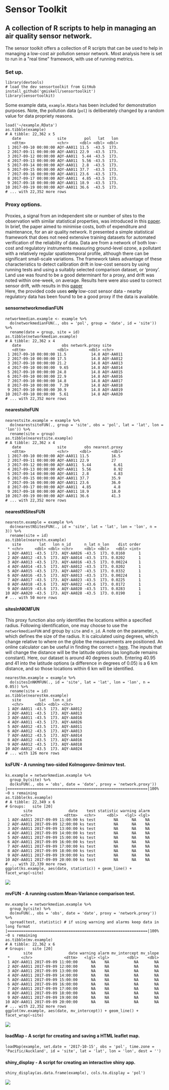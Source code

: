 # Sensor Toolkit
## A collection of R scripts to help in managing an air quality sensor network.

The sensor toolkit offers a collection of R scripts that can be used to help in managing a low-cost air pollution sensor network. Most analysis here is set to run in a "real time" framework, with use of running metrics.

### Set up.
    
    library(devtools)
    # load the dev sensortoolkit from GitHub
    install_github('gmiskell/sensortoolkit')
    library(sensortoolkit)
    
Some example data, `example.RData` has been included for demonstration purposes. Note, the pollution data (`pol`) is deliberately changed by a random value for data propriety reasons.

    load('~/example.RData')   
    as.tibble(example)
    # A tibble: 22,362 x 5
       date                site        pol   lat   lon
       <dttm>              <chr>     <dbl> <dbl> <dbl>
     1 2017-09-10 00:00:00 AQY-AA011 11.5  -43.5  173.
     2 2017-09-11 00:00:00 AQY-AA011 22.9  -43.5  173.
     3 2017-09-12 00:00:00 AQY-AA011  5.44 -43.5  173.
     4 2017-09-13 00:00:00 AQY-AA011  5.56 -43.5  173.
     5 2017-09-14 00:00:00 AQY-AA011  2.8  -43.5  173.
     6 2017-09-15 00:00:00 AQY-AA011 37.7  -43.5  173.
     7 2017-09-16 00:00:00 AQY-AA011 23.6  -43.5  173.
     8 2017-09-17 00:00:00 AQY-AA011  4.85 -43.5  173.
     9 2017-09-18 00:00:00 AQY-AA011 18.9  -43.5  173.
    10 2017-09-19 00:00:00 AQY-AA011 36.6  -43.5  173.
    # ... with 22,352 more rows
   
### Proxy options.
Proxies, a signal from an independent site or number of sites to the observation with similar statistical properties, was introduced in this [paper](https://www.researchgate.net/publication/286479082_Data_Verification_Tools_for_Minimizing_Management_Costs_of_Dense_Air-Quality_Monitoring_Networks). In brief, the paper aimed to minimise costs, both of expenditure and maintenance, for an air quality network. It presented a simple statistical framework that does not need extensive training datasets for automated verification of the reliability of data. Data are from a network of both low-cost and regulatory instruments measuring ground-level ozone, a pollutant with a relatively regular spatiotemporal profile, although there can be significant small-scale variations. The framework takes advantage of these characteristics to detect calibration drift in low-cost sensors by using running tests and using a suitably selected comparison dataset, or ‘proxy’. Land use was found to be a good determinant for a proxy, and drift was noted within one-week, on average. Results here were also used to correct sensor drift, with results in this [paper](https://www.researchgate.net/publication/323595039_Solution_to_the_Problem_of_Calibration_of_Low-Cost_Air_Quality_Measurement_Sensors_in_Networks) <br> 
Here, the provided code uses **only** low-cost sensor data - nearby regulatory data has been found to be a good proxy if the data is available.

#### sensornetworkmedianFUN

    networkmedian.example <- example %>%
      do(networkmedianFUN(., obs = 'pol', group = 'date', id = 'site')) %>%
      rename(date = group, site = id)
    as.tibble(networkmedian.example)
    # A tibble: 22,362 x 4
       date                  obs network.proxy site     
       <dttm>              <dbl>         <dbl> <chr>    
     1 2017-09-10 00:00:00 11.5           14.8 AQY-AA011
     2 2017-09-10 00:00:00 17.5           14.8 AQY-AA012
     3 2017-09-10 00:00:00 21.2           14.8 AQY-AA013
     4 2017-09-10 00:00:00  9.65          14.8 AQY-AA014
     5 2017-09-10 00:00:00 24.8           14.8 AQY-AA015
     6 2017-09-10 00:00:00 22.9           14.8 AQY-AA016
     7 2017-09-10 00:00:00 14.8           14.8 AQY-AA017
     8 2017-09-10 00:00:00  7.39          14.8 AQY-AA018
     9 2017-09-10 00:00:00 30.9           14.8 AQY-AA019
    10 2017-09-10 00:00:00  5.61          14.8 AQY-AA020
    # ... with 22,352 more rows

#### nearestsiteFUN

    nearestsite.example = example %>% 
      do(nearestsiteFUN(., group = 'site', obs = 'pol', lat = 'lat', lon = 'lon')) %>% 
      rename(site = group)
    as.tibble(nearestsite.example)
    # A tibble: 22,362 x 4
       date                site        obs nearest.proxy
       <dttm>              <chr>     <dbl>         <dbl>
     1 2017-09-10 00:00:00 AQY-AA011 11.5          16.5 
     2 2017-09-11 00:00:00 AQY-AA011 22.9          27   
     3 2017-09-12 00:00:00 AQY-AA011  5.44          6.61
     4 2017-09-13 00:00:00 AQY-AA011  5.56          8.92
     5 2017-09-14 00:00:00 AQY-AA011  2.8           4.83
     6 2017-09-15 00:00:00 AQY-AA011 37.7          35.9 
     7 2017-09-16 00:00:00 AQY-AA011 23.6          36.0 
     8 2017-09-17 00:00:00 AQY-AA011  4.85          4.8 
     9 2017-09-18 00:00:00 AQY-AA011 18.9          18.0 
    10 2017-09-19 00:00:00 AQY-AA011 36.6          41.3 
    # ... with 22,352 more rows

#### nearestNSitesFUN

    nearestn.example = example %>% 
      do(nearestNSitesFUN(., id = 'site', lat = 'lat', lon = 'lon', n = 3)) %>%
      rename(site = id)
    as.tibble(nearestn.example)
       site        lat   lon n_id      n_lat n_lon    dist order
     * <chr>     <dbl> <dbl> <chr>     <dbl> <dbl>   <dbl> <int>
     1 AQY-AA011 -43.5  173. AQY-AA026 -43.5  173. 0.0160      1
     2 AQY-AA012 -43.5  173. AQY-AA014 -43.5  173. 0.0202      1
     3 AQY-AA013 -43.5  173. AQY-AA016 -43.5  173. 0.00224     1
     4 AQY-AA014 -43.5  173. AQY-AA012 -43.5  173. 0.0202      1
     5 AQY-AA015 -43.5  173. AQY-AA027 -43.5  173. 0.0332      1
     6 AQY-AA016 -43.5  173. AQY-AA013 -43.5  173. 0.00224     1
     7 AQY-AA017 -43.5  173. AQY-AA023 -43.5  173. 0.0225      1
     8 AQY-AA018 -43.6  173. AQY-AA022 -43.6  173. 0.0172      1
     9 AQY-AA019 -43.6  173. AQY-AA020 -43.5  173. 0.0283      1
    10 AQY-AA020 -43.5  173. AQY-AA028 -43.5  173. 0.0190      1
    # ... with 50 more rows
  
#### sitesInNKMFUN
This proxy function also only identifies the locations within a specified radius. Following identification, one may choose to use the `networkmedianFUN` and group by `site` and `n_id`. A note on the parameter, `n`, which defines the size of the radius. It is calculated using degrees, which change relative to where on the globe the measurements are positioned. An online calculator can be useful in finding the correct `n` [here](https://www.nhc.noaa.gov/gccalc.shtml). The inputs that will change the distance will be the latitude options (as longitude remains constant). Here, our dataset is around 40 degrees south. Entering 40.95 and 41 into the latitude options (a difference in degrees of 0.05) is a 6 km distance, and so those locations within 6 km will be identified.

    nearestkm.example = example %>% 
      do(sitesInNKMFUN(., id = 'site', lat = 'lat', lon = 'lon', n = 0.05)) %>%
      rename(site = id)
    as.tibble(nearestkm.example)
       site        lat   lon n_id     
       <chr>     <dbl> <dbl> <chr>    
     1 AQY-AA011 -43.5  173. AQY-AA012
     2 AQY-AA011 -43.5  173. AQY-AA013
     3 AQY-AA011 -43.5  173. AQY-AA016
     4 AQY-AA011 -43.5  173. AQY-AA026
     5 AQY-AA012 -43.5  173. AQY-AA011
     6 AQY-AA012 -43.5  173. AQY-AA013
     7 AQY-AA012 -43.5  173. AQY-AA014
     8 AQY-AA012 -43.5  173. AQY-AA016
     9 AQY-AA012 -43.5  173. AQY-AA018
    10 AQY-AA012 -43.5  173. AQY-AA024
    # ... with 126 more rows

#### ksFUN - A running two-sided Kolmogorov-Smirnov test.

    ks.example = networkmedian.example %>% 
      group_by(site) %>% 
      do(ksFUN(., obs = 'obs', date = 'date', proxy = 'network.proxy'))
    |==============================================================|100% ~0 s remaining     
    as.tibble(ks.example)
    # A tibble: 22,349 x 6
    # Groups:   site [20]
            site                date    test statistic warning alarm
           <chr>              <dttm>   <chr>     <dbl>   <lgl> <lgl>
     1 AQY-AA011 2017-09-09 11:00:00 ks test        NA      NA    NA
     2 AQY-AA011 2017-09-09 12:00:00 ks test        NA      NA    NA
     3 AQY-AA011 2017-09-09 13:00:00 ks test        NA      NA    NA
     4 AQY-AA011 2017-09-09 14:00:00 ks test        NA      NA    NA
     5 AQY-AA011 2017-09-09 15:00:00 ks test        NA      NA    NA
     6 AQY-AA011 2017-09-09 16:00:00 ks test        NA      NA    NA
     7 AQY-AA011 2017-09-09 17:00:00 ks test        NA      NA    NA
     8 AQY-AA011 2017-09-09 18:00:00 ks test        NA      NA    NA
     9 AQY-AA011 2017-09-09 19:00:00 ks test        NA      NA    NA
    10 AQY-AA011 2017-09-09 20:00:00 ks test        NA      NA    NA
    # ... with 22,339 more rows
    ggplot(ks.example, aes(date, statistic)) + geom_line() + facet_wrap(~site)

![](https://github.com/gmiskell/sensortoolkit/blob/master/ks_example.png)

#### mvFUN - A running custom Mean-Variance comparison test.

    mv.example = networkmedian.example %>% 
      group_by(site) %>% 
      do(mvFUN(., obs = 'obs', date = 'date', proxy = 'network.proxy')) %>% 
      spread(test, statistic) # if using warning and alarms keep data in long format
    |==============================================================|100% ~0 s remaining     
    as.tibble(mv.example)
    # A tibble: 22,362 x 6
    # Groups:   site [20]
            site                date warning alarm mv_intercept mv_slope
     *     <chr>              <dttm>   <lgl> <lgl>        <dbl>    <dbl>
     1 AQY-AA011 2017-09-09 11:00:00      NA    NA           NA       NA
     2 AQY-AA011 2017-09-09 12:00:00      NA    NA           NA       NA
     3 AQY-AA011 2017-09-09 13:00:00      NA    NA           NA       NA
     4 AQY-AA011 2017-09-09 14:00:00      NA    NA           NA       NA
     5 AQY-AA011 2017-09-09 15:00:00      NA    NA           NA       NA
     6 AQY-AA011 2017-09-09 16:00:00      NA    NA           NA       NA
     7 AQY-AA011 2017-09-09 17:00:00      NA    NA           NA       NA
     8 AQY-AA011 2017-09-09 18:00:00      NA    NA           NA       NA
     9 AQY-AA011 2017-09-09 19:00:00      NA    NA           NA       NA
    10 AQY-AA011 2017-09-09 20:00:00      NA    NA           NA       NA
    # ... with 22,352 more rows
    ggplot(mv.example, aes(date, mv_intercept)) + geom_line() + facet_wrap(~site)
    
![](https://github.com/gmiskell/sensortoolkit/blob/master/mv_example.png)

#### loadMap - A script for creating and saving a HTML leaflet map.

    loadMap(example, set.date = '2017-10-15', obs = 'pol', time.zone = 'Pacific/Auckland', id = 'site', lat = 'lat', lon = 'lon', dest = '')

#### shiny_display - A script for creating an interactive shiny app.

    shiny_display(as.data.frame(example), cols.to.display = 'pol')

![](https://github.com/gmiskell/sensortoolkit/blob/master/shiny_example.png)
